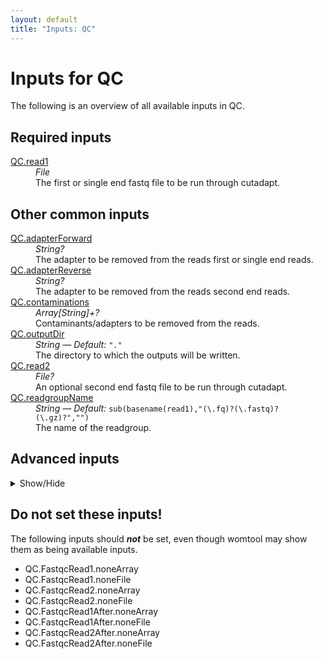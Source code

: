 ```yaml
---
layout: default
title: "Inputs: QC"
---
```


# Inputs for QC

The following is an overview of all available inputs in
QC.


## Required inputs
<dl>
<dt id="QC.read1"><a href="#QC.read1">QC.read1</a></dt>
<dd>
    <i>File </i><br />
    The first or single end fastq file to be run through cutadapt.
</dd>
</dl>

## Other common inputs
<dl>
<dt id="QC.adapterForward"><a href="#QC.adapterForward">QC.adapterForward</a></dt>
<dd>
    <i>String? </i><br />
    The adapter to be removed from the reads first or single end reads.
</dd>
<dt id="QC.adapterReverse"><a href="#QC.adapterReverse">QC.adapterReverse</a></dt>
<dd>
    <i>String? </i><br />
    The adapter to be removed from the reads second end reads.
</dd>
<dt id="QC.contaminations"><a href="#QC.contaminations">QC.contaminations</a></dt>
<dd>
    <i>Array[String]+? </i><br />
    Contaminants/adapters to be removed from the reads.
</dd>
<dt id="QC.outputDir"><a href="#QC.outputDir">QC.outputDir</a></dt>
<dd>
    <i>String </i><i>&mdash; Default:</i> <code>"."</code><br />
    The directory to which the outputs will be written.
</dd>
<dt id="QC.read2"><a href="#QC.read2">QC.read2</a></dt>
<dd>
    <i>File? </i><br />
    An optional second end fastq file to be run through cutadapt.
</dd>
<dt id="QC.readgroupName"><a href="#QC.readgroupName">QC.readgroupName</a></dt>
<dd>
    <i>String </i><i>&mdash; Default:</i> <code>sub(basename(read1),"(\.fq)?(\.fastq)?(\.gz)?","")</code><br />
    The name of the readgroup.
</dd>
</dl>

## Advanced inputs
<details>
<summary> Show/Hide </summary>
<dl>
<dt id="QC.Cutadapt.bwa"><a href="#QC.Cutadapt.bwa">QC.Cutadapt.bwa</a></dt>
<dd>
    <i>Boolean? </i><br />
    Equivalent to cutadapt's --bwa flag.
</dd>
<dt id="QC.Cutadapt.colorspace"><a href="#QC.Cutadapt.colorspace">QC.Cutadapt.colorspace</a></dt>
<dd>
    <i>Boolean? </i><br />
    Equivalent to cutadapt's --colorspace flag.
</dd>
<dt id="QC.Cutadapt.compressionLevel"><a href="#QC.Cutadapt.compressionLevel">QC.Cutadapt.compressionLevel</a></dt>
<dd>
    <i>Int </i><i>&mdash; Default:</i> <code>1</code><br />
    The compression level if gzipped output is used.
</dd>
<dt id="QC.Cutadapt.cores"><a href="#QC.Cutadapt.cores">QC.Cutadapt.cores</a></dt>
<dd>
    <i>Int </i><i>&mdash; Default:</i> <code>4</code><br />
    The number of cores to use.
</dd>
<dt id="QC.Cutadapt.cut"><a href="#QC.Cutadapt.cut">QC.Cutadapt.cut</a></dt>
<dd>
    <i>Int? </i><br />
    Equivalent to cutadapt's --cut option.
</dd>
<dt id="QC.Cutadapt.discardTrimmed"><a href="#QC.Cutadapt.discardTrimmed">QC.Cutadapt.discardTrimmed</a></dt>
<dd>
    <i>Boolean? </i><br />
    Equivalent to cutadapt's --quality-cutoff option.
</dd>
<dt id="QC.Cutadapt.discardUntrimmed"><a href="#QC.Cutadapt.discardUntrimmed">QC.Cutadapt.discardUntrimmed</a></dt>
<dd>
    <i>Boolean? </i><br />
    Equivalent to cutadapt's --discard-untrimmed option.
</dd>
<dt id="QC.Cutadapt.doubleEncode"><a href="#QC.Cutadapt.doubleEncode">QC.Cutadapt.doubleEncode</a></dt>
<dd>
    <i>Boolean? </i><br />
    Equivalent to cutadapt's --double-encode flag.
</dd>
<dt id="QC.Cutadapt.errorRate"><a href="#QC.Cutadapt.errorRate">QC.Cutadapt.errorRate</a></dt>
<dd>
    <i>Float? </i><br />
    Equivalent to cutadapt's --error-rate option.
</dd>
<dt id="QC.Cutadapt.front"><a href="#QC.Cutadapt.front">QC.Cutadapt.front</a></dt>
<dd>
    <i>Array[String] </i><i>&mdash; Default:</i> <code>[]</code><br />
    A list of 5' ligated adapter sequences to be cut from the given first or single end fastq file.
</dd>
<dt id="QC.Cutadapt.frontRead2"><a href="#QC.Cutadapt.frontRead2">QC.Cutadapt.frontRead2</a></dt>
<dd>
    <i>Array[String] </i><i>&mdash; Default:</i> <code>[]</code><br />
    A list of 5' ligated adapter sequences to be cut from the given second end fastq file.
</dd>
<dt id="QC.Cutadapt.infoFilePath"><a href="#QC.Cutadapt.infoFilePath">QC.Cutadapt.infoFilePath</a></dt>
<dd>
    <i>String? </i><br />
    Equivalent to cutadapt's --info-file option.
</dd>
<dt id="QC.Cutadapt.interleaved"><a href="#QC.Cutadapt.interleaved">QC.Cutadapt.interleaved</a></dt>
<dd>
    <i>Boolean? </i><br />
    Equivalent to cutadapt's --interleaved flag.
</dd>
<dt id="QC.Cutadapt.length"><a href="#QC.Cutadapt.length">QC.Cutadapt.length</a></dt>
<dd>
    <i>Int? </i><br />
    Equivalent to cutadapt's --length option.
</dd>
<dt id="QC.Cutadapt.lengthTag"><a href="#QC.Cutadapt.lengthTag">QC.Cutadapt.lengthTag</a></dt>
<dd>
    <i>String? </i><br />
    Equivalent to cutadapt's --length-tag option.
</dd>
<dt id="QC.Cutadapt.maq"><a href="#QC.Cutadapt.maq">QC.Cutadapt.maq</a></dt>
<dd>
    <i>Boolean? </i><br />
    Equivalent to cutadapt's --maq flag.
</dd>
<dt id="QC.Cutadapt.maskAdapter"><a href="#QC.Cutadapt.maskAdapter">QC.Cutadapt.maskAdapter</a></dt>
<dd>
    <i>Boolean? </i><br />
    Equivalent to cutadapt's --mask-adapter flag.
</dd>
<dt id="QC.Cutadapt.matchReadWildcards"><a href="#QC.Cutadapt.matchReadWildcards">QC.Cutadapt.matchReadWildcards</a></dt>
<dd>
    <i>Boolean? </i><br />
    Equivalent to cutadapt's --match-read-wildcards flag.
</dd>
<dt id="QC.Cutadapt.maximumLength"><a href="#QC.Cutadapt.maximumLength">QC.Cutadapt.maximumLength</a></dt>
<dd>
    <i>Int? </i><br />
    Equivalent to cutadapt's --maximum-length option.
</dd>
<dt id="QC.Cutadapt.maxN"><a href="#QC.Cutadapt.maxN">QC.Cutadapt.maxN</a></dt>
<dd>
    <i>Int? </i><br />
    Equivalent to cutadapt's --max-n option.
</dd>
<dt id="QC.Cutadapt.memory"><a href="#QC.Cutadapt.memory">QC.Cutadapt.memory</a></dt>
<dd>
    <i>String </i><i>&mdash; Default:</i> <code>"5GiB"</code><br />
    The amount of memory this job will use.
</dd>
<dt id="QC.Cutadapt.minimumLength"><a href="#QC.Cutadapt.minimumLength">QC.Cutadapt.minimumLength</a></dt>
<dd>
    <i>Int? </i><i>&mdash; Default:</i> <code>2</code><br />
    Equivalent to cutadapt's --minimum-length option.
</dd>
<dt id="QC.Cutadapt.nextseqTrim"><a href="#QC.Cutadapt.nextseqTrim">QC.Cutadapt.nextseqTrim</a></dt>
<dd>
    <i>String? </i><br />
    Equivalent to cutadapt's --nextseq-trim option.
</dd>
<dt id="QC.Cutadapt.noIndels"><a href="#QC.Cutadapt.noIndels">QC.Cutadapt.noIndels</a></dt>
<dd>
    <i>Boolean? </i><br />
    Equivalent to cutadapt's --no-indels flag.
</dd>
<dt id="QC.Cutadapt.noMatchAdapterWildcards"><a href="#QC.Cutadapt.noMatchAdapterWildcards">QC.Cutadapt.noMatchAdapterWildcards</a></dt>
<dd>
    <i>Boolean? </i><br />
    Equivalent to cutadapt's --no-match-adapter-wildcards flag.
</dd>
<dt id="QC.Cutadapt.noTrim"><a href="#QC.Cutadapt.noTrim">QC.Cutadapt.noTrim</a></dt>
<dd>
    <i>Boolean? </i><br />
    Equivalent to cutadapt's --no-trim flag.
</dd>
<dt id="QC.Cutadapt.noZeroCap"><a href="#QC.Cutadapt.noZeroCap">QC.Cutadapt.noZeroCap</a></dt>
<dd>
    <i>Boolean? </i><br />
    Equivalent to cutadapt's --no-zero-cap flag.
</dd>
<dt id="QC.Cutadapt.overlap"><a href="#QC.Cutadapt.overlap">QC.Cutadapt.overlap</a></dt>
<dd>
    <i>Int? </i><br />
    Equivalent to cutadapt's --overlap option.
</dd>
<dt id="QC.Cutadapt.pairFilter"><a href="#QC.Cutadapt.pairFilter">QC.Cutadapt.pairFilter</a></dt>
<dd>
    <i>String? </i><br />
    Equivalent to cutadapt's --pair-filter option.
</dd>
<dt id="QC.Cutadapt.prefix"><a href="#QC.Cutadapt.prefix">QC.Cutadapt.prefix</a></dt>
<dd>
    <i>String? </i><br />
    Equivalent to cutadapt's --prefix option.
</dd>
<dt id="QC.Cutadapt.qualityBase"><a href="#QC.Cutadapt.qualityBase">QC.Cutadapt.qualityBase</a></dt>
<dd>
    <i>Int? </i><br />
    Equivalent to cutadapt's --quality-base option.
</dd>
<dt id="QC.Cutadapt.qualityCutoff"><a href="#QC.Cutadapt.qualityCutoff">QC.Cutadapt.qualityCutoff</a></dt>
<dd>
    <i>String? </i><br />
    Equivalent to cutadapt's --quality-cutoff option.
</dd>
<dt id="QC.Cutadapt.restFilePath"><a href="#QC.Cutadapt.restFilePath">QC.Cutadapt.restFilePath</a></dt>
<dd>
    <i>String? </i><br />
    Equivalent to cutadapt's --rest-file option.
</dd>
<dt id="QC.Cutadapt.stripF3"><a href="#QC.Cutadapt.stripF3">QC.Cutadapt.stripF3</a></dt>
<dd>
    <i>Boolean? </i><br />
    Equivalent to cutadapt's --strip-f3 flag.
</dd>
<dt id="QC.Cutadapt.stripSuffix"><a href="#QC.Cutadapt.stripSuffix">QC.Cutadapt.stripSuffix</a></dt>
<dd>
    <i>String? </i><br />
    Equivalent to cutadapt's --strip-suffix option.
</dd>
<dt id="QC.Cutadapt.suffix"><a href="#QC.Cutadapt.suffix">QC.Cutadapt.suffix</a></dt>
<dd>
    <i>String? </i><br />
    Equivalent to cutadapt's --suffix option.
</dd>
<dt id="QC.Cutadapt.timeMinutes"><a href="#QC.Cutadapt.timeMinutes">QC.Cutadapt.timeMinutes</a></dt>
<dd>
    <i>Int </i><i>&mdash; Default:</i> <code>1 + ceil((size([read1, read2],"G") * 12.0 / cores))</code><br />
    The maximum amount of time the job will run in minutes.
</dd>
<dt id="QC.Cutadapt.times"><a href="#QC.Cutadapt.times">QC.Cutadapt.times</a></dt>
<dd>
    <i>Int? </i><br />
    Equivalent to cutadapt's --times option.
</dd>
<dt id="QC.Cutadapt.tooLongOutputPath"><a href="#QC.Cutadapt.tooLongOutputPath">QC.Cutadapt.tooLongOutputPath</a></dt>
<dd>
    <i>String? </i><br />
    Equivalent to cutadapt's --too-long-output option.
</dd>
<dt id="QC.Cutadapt.tooLongPairedOutputPath"><a href="#QC.Cutadapt.tooLongPairedOutputPath">QC.Cutadapt.tooLongPairedOutputPath</a></dt>
<dd>
    <i>String? </i><br />
    Equivalent to cutadapt's --too-long-paired-output option.
</dd>
<dt id="QC.Cutadapt.tooShortOutputPath"><a href="#QC.Cutadapt.tooShortOutputPath">QC.Cutadapt.tooShortOutputPath</a></dt>
<dd>
    <i>String? </i><br />
    Equivalent to cutadapt's --too-short-output option.
</dd>
<dt id="QC.Cutadapt.tooShortPairedOutputPath"><a href="#QC.Cutadapt.tooShortPairedOutputPath">QC.Cutadapt.tooShortPairedOutputPath</a></dt>
<dd>
    <i>String? </i><br />
    Equivalent to cutadapt's --too-short-paired-output option.
</dd>
<dt id="QC.Cutadapt.trimN"><a href="#QC.Cutadapt.trimN">QC.Cutadapt.trimN</a></dt>
<dd>
    <i>Boolean? </i><br />
    Equivalent to cutadapt's --trim-n flag.
</dd>
<dt id="QC.Cutadapt.untrimmedOutputPath"><a href="#QC.Cutadapt.untrimmedOutputPath">QC.Cutadapt.untrimmedOutputPath</a></dt>
<dd>
    <i>String? </i><br />
    Equivalent to cutadapt's --untrimmed-output option.
</dd>
<dt id="QC.Cutadapt.untrimmedPairedOutputPath"><a href="#QC.Cutadapt.untrimmedPairedOutputPath">QC.Cutadapt.untrimmedPairedOutputPath</a></dt>
<dd>
    <i>String? </i><br />
    Equivalent to cutadapt's --untrimmed-paired-output option.
</dd>
<dt id="QC.Cutadapt.wildcardFilePath"><a href="#QC.Cutadapt.wildcardFilePath">QC.Cutadapt.wildcardFilePath</a></dt>
<dd>
    <i>String? </i><br />
    Equivalent to cutadapt's --wildcard-file option.
</dd>
<dt id="QC.Cutadapt.zeroCap"><a href="#QC.Cutadapt.zeroCap">QC.Cutadapt.zeroCap</a></dt>
<dd>
    <i>Boolean? </i><br />
    Equivalent to cutadapt's --zero-cap flag.
</dd>
<dt id="QC.dockerImages"><a href="#QC.dockerImages">QC.dockerImages</a></dt>
<dd>
    <i>Map[String,String] </i><i>&mdash; Default:</i> <code>{"fastqc": "quay.io/biocontainers/fastqc:0.12.1--hdfd78af_0", "cutadapt": "quay.io/biocontainers/cutadapt:4.4--py310h1425a21_0"}</code><br />
    The docker images used. Changing this may result in errors which the developers may choose not to address.
</dd>
<dt id="QC.extractFastqcZip"><a href="#QC.extractFastqcZip">QC.extractFastqcZip</a></dt>
<dd>
    <i>Boolean </i><i>&mdash; Default:</i> <code>false</code><br />
    Whether to extract Fastqc's report zip files.
</dd>
<dt id="QC.FastqcRead1.adapters"><a href="#QC.FastqcRead1.adapters">QC.FastqcRead1.adapters</a></dt>
<dd>
    <i>File? </i><br />
    Equivalent to fastqc's --adapters option.
</dd>
<dt id="QC.FastqcRead1.casava"><a href="#QC.FastqcRead1.casava">QC.FastqcRead1.casava</a></dt>
<dd>
    <i>Boolean </i><i>&mdash; Default:</i> <code>false</code><br />
    Equivalent to fastqc's --casava flag.
</dd>
<dt id="QC.FastqcRead1.contaminants"><a href="#QC.FastqcRead1.contaminants">QC.FastqcRead1.contaminants</a></dt>
<dd>
    <i>File? </i><br />
    Equivalent to fastqc's --contaminants option.
</dd>
<dt id="QC.FastqcRead1.dir"><a href="#QC.FastqcRead1.dir">QC.FastqcRead1.dir</a></dt>
<dd>
    <i>String? </i><br />
    Equivalent to fastqc's --dir option.
</dd>
<dt id="QC.FastqcRead1.format"><a href="#QC.FastqcRead1.format">QC.FastqcRead1.format</a></dt>
<dd>
    <i>String? </i><br />
    Equivalent to fastqc's --format option.
</dd>
<dt id="QC.FastqcRead1.javaXmx"><a href="#QC.FastqcRead1.javaXmx">QC.FastqcRead1.javaXmx</a></dt>
<dd>
    <i>String </i><i>&mdash; Default:</i> <code>"1750M"</code><br />
    The maximum memory available to the program. Should be lower than `memory` to accommodate JVM overhead.
</dd>
<dt id="QC.FastqcRead1.kmers"><a href="#QC.FastqcRead1.kmers">QC.FastqcRead1.kmers</a></dt>
<dd>
    <i>Int? </i><br />
    Equivalent to fastqc's --kmers option.
</dd>
<dt id="QC.FastqcRead1.limits"><a href="#QC.FastqcRead1.limits">QC.FastqcRead1.limits</a></dt>
<dd>
    <i>File? </i><br />
    Equivalent to fastqc's --limits option.
</dd>
<dt id="QC.FastqcRead1.memory"><a href="#QC.FastqcRead1.memory">QC.FastqcRead1.memory</a></dt>
<dd>
    <i>String </i><i>&mdash; Default:</i> <code>"2GiB"</code><br />
    The amount of memory this job will use.
</dd>
<dt id="QC.FastqcRead1.minLength"><a href="#QC.FastqcRead1.minLength">QC.FastqcRead1.minLength</a></dt>
<dd>
    <i>Int? </i><br />
    Equivalent to fastqc's --min_length option.
</dd>
<dt id="QC.FastqcRead1.nano"><a href="#QC.FastqcRead1.nano">QC.FastqcRead1.nano</a></dt>
<dd>
    <i>Boolean </i><i>&mdash; Default:</i> <code>false</code><br />
    Equivalent to fastqc's --nano flag.
</dd>
<dt id="QC.FastqcRead1.noFilter"><a href="#QC.FastqcRead1.noFilter">QC.FastqcRead1.noFilter</a></dt>
<dd>
    <i>Boolean </i><i>&mdash; Default:</i> <code>false</code><br />
    Equivalent to fastqc's --nofilter flag.
</dd>
<dt id="QC.FastqcRead1.nogroup"><a href="#QC.FastqcRead1.nogroup">QC.FastqcRead1.nogroup</a></dt>
<dd>
    <i>Boolean </i><i>&mdash; Default:</i> <code>false</code><br />
    Equivalent to fastqc's --nogroup flag.
</dd>
<dt id="QC.FastqcRead1.threads"><a href="#QC.FastqcRead1.threads">QC.FastqcRead1.threads</a></dt>
<dd>
    <i>Int </i><i>&mdash; Default:</i> <code>1</code><br />
    The number of cores to use.
</dd>
<dt id="QC.FastqcRead1.timeMinutes"><a href="#QC.FastqcRead1.timeMinutes">QC.FastqcRead1.timeMinutes</a></dt>
<dd>
    <i>Int </i><i>&mdash; Default:</i> <code>1 + ceil(size(seqFile,"G")) * 4</code><br />
    The maximum amount of time the job will run in minutes.
</dd>
<dt id="QC.FastqcRead1After.adapters"><a href="#QC.FastqcRead1After.adapters">QC.FastqcRead1After.adapters</a></dt>
<dd>
    <i>File? </i><br />
    Equivalent to fastqc's --adapters option.
</dd>
<dt id="QC.FastqcRead1After.casava"><a href="#QC.FastqcRead1After.casava">QC.FastqcRead1After.casava</a></dt>
<dd>
    <i>Boolean </i><i>&mdash; Default:</i> <code>false</code><br />
    Equivalent to fastqc's --casava flag.
</dd>
<dt id="QC.FastqcRead1After.contaminants"><a href="#QC.FastqcRead1After.contaminants">QC.FastqcRead1After.contaminants</a></dt>
<dd>
    <i>File? </i><br />
    Equivalent to fastqc's --contaminants option.
</dd>
<dt id="QC.FastqcRead1After.dir"><a href="#QC.FastqcRead1After.dir">QC.FastqcRead1After.dir</a></dt>
<dd>
    <i>String? </i><br />
    Equivalent to fastqc's --dir option.
</dd>
<dt id="QC.FastqcRead1After.format"><a href="#QC.FastqcRead1After.format">QC.FastqcRead1After.format</a></dt>
<dd>
    <i>String? </i><br />
    Equivalent to fastqc's --format option.
</dd>
<dt id="QC.FastqcRead1After.javaXmx"><a href="#QC.FastqcRead1After.javaXmx">QC.FastqcRead1After.javaXmx</a></dt>
<dd>
    <i>String </i><i>&mdash; Default:</i> <code>"1750M"</code><br />
    The maximum memory available to the program. Should be lower than `memory` to accommodate JVM overhead.
</dd>
<dt id="QC.FastqcRead1After.kmers"><a href="#QC.FastqcRead1After.kmers">QC.FastqcRead1After.kmers</a></dt>
<dd>
    <i>Int? </i><br />
    Equivalent to fastqc's --kmers option.
</dd>
<dt id="QC.FastqcRead1After.limits"><a href="#QC.FastqcRead1After.limits">QC.FastqcRead1After.limits</a></dt>
<dd>
    <i>File? </i><br />
    Equivalent to fastqc's --limits option.
</dd>
<dt id="QC.FastqcRead1After.memory"><a href="#QC.FastqcRead1After.memory">QC.FastqcRead1After.memory</a></dt>
<dd>
    <i>String </i><i>&mdash; Default:</i> <code>"2GiB"</code><br />
    The amount of memory this job will use.
</dd>
<dt id="QC.FastqcRead1After.minLength"><a href="#QC.FastqcRead1After.minLength">QC.FastqcRead1After.minLength</a></dt>
<dd>
    <i>Int? </i><br />
    Equivalent to fastqc's --min_length option.
</dd>
<dt id="QC.FastqcRead1After.nano"><a href="#QC.FastqcRead1After.nano">QC.FastqcRead1After.nano</a></dt>
<dd>
    <i>Boolean </i><i>&mdash; Default:</i> <code>false</code><br />
    Equivalent to fastqc's --nano flag.
</dd>
<dt id="QC.FastqcRead1After.noFilter"><a href="#QC.FastqcRead1After.noFilter">QC.FastqcRead1After.noFilter</a></dt>
<dd>
    <i>Boolean </i><i>&mdash; Default:</i> <code>false</code><br />
    Equivalent to fastqc's --nofilter flag.
</dd>
<dt id="QC.FastqcRead1After.nogroup"><a href="#QC.FastqcRead1After.nogroup">QC.FastqcRead1After.nogroup</a></dt>
<dd>
    <i>Boolean </i><i>&mdash; Default:</i> <code>false</code><br />
    Equivalent to fastqc's --nogroup flag.
</dd>
<dt id="QC.FastqcRead1After.threads"><a href="#QC.FastqcRead1After.threads">QC.FastqcRead1After.threads</a></dt>
<dd>
    <i>Int </i><i>&mdash; Default:</i> <code>1</code><br />
    The number of cores to use.
</dd>
<dt id="QC.FastqcRead1After.timeMinutes"><a href="#QC.FastqcRead1After.timeMinutes">QC.FastqcRead1After.timeMinutes</a></dt>
<dd>
    <i>Int </i><i>&mdash; Default:</i> <code>1 + ceil(size(seqFile,"G")) * 4</code><br />
    The maximum amount of time the job will run in minutes.
</dd>
<dt id="QC.FastqcRead2.adapters"><a href="#QC.FastqcRead2.adapters">QC.FastqcRead2.adapters</a></dt>
<dd>
    <i>File? </i><br />
    Equivalent to fastqc's --adapters option.
</dd>
<dt id="QC.FastqcRead2.casava"><a href="#QC.FastqcRead2.casava">QC.FastqcRead2.casava</a></dt>
<dd>
    <i>Boolean </i><i>&mdash; Default:</i> <code>false</code><br />
    Equivalent to fastqc's --casava flag.
</dd>
<dt id="QC.FastqcRead2.contaminants"><a href="#QC.FastqcRead2.contaminants">QC.FastqcRead2.contaminants</a></dt>
<dd>
    <i>File? </i><br />
    Equivalent to fastqc's --contaminants option.
</dd>
<dt id="QC.FastqcRead2.dir"><a href="#QC.FastqcRead2.dir">QC.FastqcRead2.dir</a></dt>
<dd>
    <i>String? </i><br />
    Equivalent to fastqc's --dir option.
</dd>
<dt id="QC.FastqcRead2.format"><a href="#QC.FastqcRead2.format">QC.FastqcRead2.format</a></dt>
<dd>
    <i>String? </i><br />
    Equivalent to fastqc's --format option.
</dd>
<dt id="QC.FastqcRead2.javaXmx"><a href="#QC.FastqcRead2.javaXmx">QC.FastqcRead2.javaXmx</a></dt>
<dd>
    <i>String </i><i>&mdash; Default:</i> <code>"1750M"</code><br />
    The maximum memory available to the program. Should be lower than `memory` to accommodate JVM overhead.
</dd>
<dt id="QC.FastqcRead2.kmers"><a href="#QC.FastqcRead2.kmers">QC.FastqcRead2.kmers</a></dt>
<dd>
    <i>Int? </i><br />
    Equivalent to fastqc's --kmers option.
</dd>
<dt id="QC.FastqcRead2.limits"><a href="#QC.FastqcRead2.limits">QC.FastqcRead2.limits</a></dt>
<dd>
    <i>File? </i><br />
    Equivalent to fastqc's --limits option.
</dd>
<dt id="QC.FastqcRead2.memory"><a href="#QC.FastqcRead2.memory">QC.FastqcRead2.memory</a></dt>
<dd>
    <i>String </i><i>&mdash; Default:</i> <code>"2GiB"</code><br />
    The amount of memory this job will use.
</dd>
<dt id="QC.FastqcRead2.minLength"><a href="#QC.FastqcRead2.minLength">QC.FastqcRead2.minLength</a></dt>
<dd>
    <i>Int? </i><br />
    Equivalent to fastqc's --min_length option.
</dd>
<dt id="QC.FastqcRead2.nano"><a href="#QC.FastqcRead2.nano">QC.FastqcRead2.nano</a></dt>
<dd>
    <i>Boolean </i><i>&mdash; Default:</i> <code>false</code><br />
    Equivalent to fastqc's --nano flag.
</dd>
<dt id="QC.FastqcRead2.noFilter"><a href="#QC.FastqcRead2.noFilter">QC.FastqcRead2.noFilter</a></dt>
<dd>
    <i>Boolean </i><i>&mdash; Default:</i> <code>false</code><br />
    Equivalent to fastqc's --nofilter flag.
</dd>
<dt id="QC.FastqcRead2.nogroup"><a href="#QC.FastqcRead2.nogroup">QC.FastqcRead2.nogroup</a></dt>
<dd>
    <i>Boolean </i><i>&mdash; Default:</i> <code>false</code><br />
    Equivalent to fastqc's --nogroup flag.
</dd>
<dt id="QC.FastqcRead2.threads"><a href="#QC.FastqcRead2.threads">QC.FastqcRead2.threads</a></dt>
<dd>
    <i>Int </i><i>&mdash; Default:</i> <code>1</code><br />
    The number of cores to use.
</dd>
<dt id="QC.FastqcRead2.timeMinutes"><a href="#QC.FastqcRead2.timeMinutes">QC.FastqcRead2.timeMinutes</a></dt>
<dd>
    <i>Int </i><i>&mdash; Default:</i> <code>1 + ceil(size(seqFile,"G")) * 4</code><br />
    The maximum amount of time the job will run in minutes.
</dd>
<dt id="QC.FastqcRead2After.adapters"><a href="#QC.FastqcRead2After.adapters">QC.FastqcRead2After.adapters</a></dt>
<dd>
    <i>File? </i><br />
    Equivalent to fastqc's --adapters option.
</dd>
<dt id="QC.FastqcRead2After.casava"><a href="#QC.FastqcRead2After.casava">QC.FastqcRead2After.casava</a></dt>
<dd>
    <i>Boolean </i><i>&mdash; Default:</i> <code>false</code><br />
    Equivalent to fastqc's --casava flag.
</dd>
<dt id="QC.FastqcRead2After.contaminants"><a href="#QC.FastqcRead2After.contaminants">QC.FastqcRead2After.contaminants</a></dt>
<dd>
    <i>File? </i><br />
    Equivalent to fastqc's --contaminants option.
</dd>
<dt id="QC.FastqcRead2After.dir"><a href="#QC.FastqcRead2After.dir">QC.FastqcRead2After.dir</a></dt>
<dd>
    <i>String? </i><br />
    Equivalent to fastqc's --dir option.
</dd>
<dt id="QC.FastqcRead2After.format"><a href="#QC.FastqcRead2After.format">QC.FastqcRead2After.format</a></dt>
<dd>
    <i>String? </i><br />
    Equivalent to fastqc's --format option.
</dd>
<dt id="QC.FastqcRead2After.javaXmx"><a href="#QC.FastqcRead2After.javaXmx">QC.FastqcRead2After.javaXmx</a></dt>
<dd>
    <i>String </i><i>&mdash; Default:</i> <code>"1750M"</code><br />
    The maximum memory available to the program. Should be lower than `memory` to accommodate JVM overhead.
</dd>
<dt id="QC.FastqcRead2After.kmers"><a href="#QC.FastqcRead2After.kmers">QC.FastqcRead2After.kmers</a></dt>
<dd>
    <i>Int? </i><br />
    Equivalent to fastqc's --kmers option.
</dd>
<dt id="QC.FastqcRead2After.limits"><a href="#QC.FastqcRead2After.limits">QC.FastqcRead2After.limits</a></dt>
<dd>
    <i>File? </i><br />
    Equivalent to fastqc's --limits option.
</dd>
<dt id="QC.FastqcRead2After.memory"><a href="#QC.FastqcRead2After.memory">QC.FastqcRead2After.memory</a></dt>
<dd>
    <i>String </i><i>&mdash; Default:</i> <code>"2GiB"</code><br />
    The amount of memory this job will use.
</dd>
<dt id="QC.FastqcRead2After.minLength"><a href="#QC.FastqcRead2After.minLength">QC.FastqcRead2After.minLength</a></dt>
<dd>
    <i>Int? </i><br />
    Equivalent to fastqc's --min_length option.
</dd>
<dt id="QC.FastqcRead2After.nano"><a href="#QC.FastqcRead2After.nano">QC.FastqcRead2After.nano</a></dt>
<dd>
    <i>Boolean </i><i>&mdash; Default:</i> <code>false</code><br />
    Equivalent to fastqc's --nano flag.
</dd>
<dt id="QC.FastqcRead2After.noFilter"><a href="#QC.FastqcRead2After.noFilter">QC.FastqcRead2After.noFilter</a></dt>
<dd>
    <i>Boolean </i><i>&mdash; Default:</i> <code>false</code><br />
    Equivalent to fastqc's --nofilter flag.
</dd>
<dt id="QC.FastqcRead2After.nogroup"><a href="#QC.FastqcRead2After.nogroup">QC.FastqcRead2After.nogroup</a></dt>
<dd>
    <i>Boolean </i><i>&mdash; Default:</i> <code>false</code><br />
    Equivalent to fastqc's --nogroup flag.
</dd>
<dt id="QC.FastqcRead2After.threads"><a href="#QC.FastqcRead2After.threads">QC.FastqcRead2After.threads</a></dt>
<dd>
    <i>Int </i><i>&mdash; Default:</i> <code>1</code><br />
    The number of cores to use.
</dd>
<dt id="QC.FastqcRead2After.timeMinutes"><a href="#QC.FastqcRead2After.timeMinutes">QC.FastqcRead2After.timeMinutes</a></dt>
<dd>
    <i>Int </i><i>&mdash; Default:</i> <code>1 + ceil(size(seqFile,"G")) * 4</code><br />
    The maximum amount of time the job will run in minutes.
</dd>
<dt id="QC.runAdapterClipping"><a href="#QC.runAdapterClipping">QC.runAdapterClipping</a></dt>
<dd>
    <i>Boolean </i><i>&mdash; Default:</i> <code>defined(adapterForward) || defined(adapterReverse) || length(select_first([contaminations, []])) > 0</code><br />
    Whether or not adapters should be removed from the reads.
</dd>
</dl>
</details>





## Do not set these inputs!
The following inputs should ***not*** be set, even though womtool may
show them as being available inputs.

* QC.FastqcRead1.noneArray
* QC.FastqcRead1.noneFile
* QC.FastqcRead2.noneArray
* QC.FastqcRead2.noneFile
* QC.FastqcRead1After.noneArray
* QC.FastqcRead1After.noneFile
* QC.FastqcRead2After.noneArray
* QC.FastqcRead2After.noneFile

